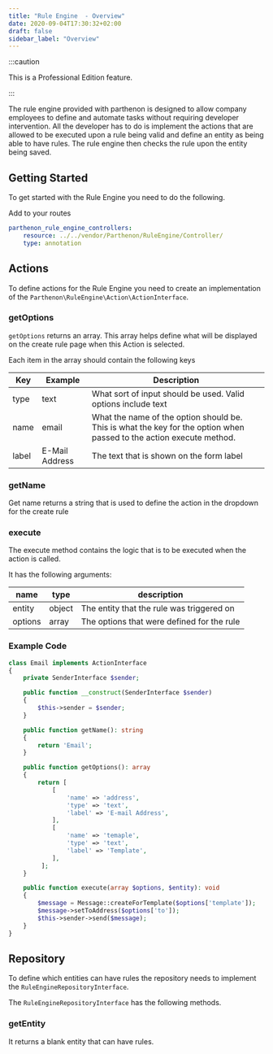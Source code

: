 ```yaml
---
title: "Rule Engine  - Overview"
date: 2020-09-04T17:30:32+02:00
draft: false  
sidebar_label: "Overview"
---
```

:::caution

This is a Professional Edition feature.

:::

The rule engine provided with parthenon is designed to allow company employees to define and automate tasks without requiring developer intervention. All the developer has to do is implement the actions that are allowed to be executed upon a rule being valid and define an entity as being able to have rules. The rule engine then checks the rule upon the entity being saved.

## Getting Started

To get started with the Rule Engine you need to do the following.

Add to your routes

```yaml
parthenon_rule_engine_controllers:
    resource: ../../vendor/Parthenon/RuleEngine/Controller/
    type: annotation
```

## Actions

To define actions for the Rule Engine you need to create an implementation of the `Parthenon\RuleEngine\Action\ActionInterface`.

### getOptions

`getOptions` returns an array. This array helps define what will be displayed on the create rule page when this Action is selected.

Each item in the array should contain the following keys

| Key | Example | Description |
| --- | --- | --- |
| type | text | What sort of input should be used. Valid options include text |
| name | email | What the name of the option should be. This is what the key for the option when passed to the action execute method. |
| label | E-Mail Address | The text that is shown on the form label |

### getName

Get name returns a string that is used to define the action in the dropdown for the create rule

### execute

The execute method contains the logic that is to be executed when the action is called.

It has the following arguments:

| name | type | description |
| --- | --- | --- |
| entity | object | The entity that the rule was triggered on |
| options | array | The options that were defined for the rule |

### Example Code

```php
class Email implements ActionInterface
{
    private SenderInterface $sender;

    public function __construct(SenderInterface $sender)
    {
        $this->sender = $sender;
    }

    public function getName(): string
    {
        return 'Email';
    }

    public function getOptions(): array
    {
        return [
            [
                'name' => 'address',
                'type' => 'text',
                'label' => 'E-mail Address',
            ],
            [
                'name' => 'temaple',
                'type' => 'text',
                'label' => 'Template',
            ],
         ];
    }

    public function execute(array $options, $entity): void
    {
        $message = Message::createForTemplate($options['template']);
        $message->setToAddress($options['to']);
        $this->sender->send($message);
    }
}
```

## Repository

To define which entities can have rules the repository needs to implement the `RuleEngineRepositoryInterface`.

The `RuleEngineRepositoryInterface` has the following methods.

### getEntity

It returns a blank entity that can have rules.

